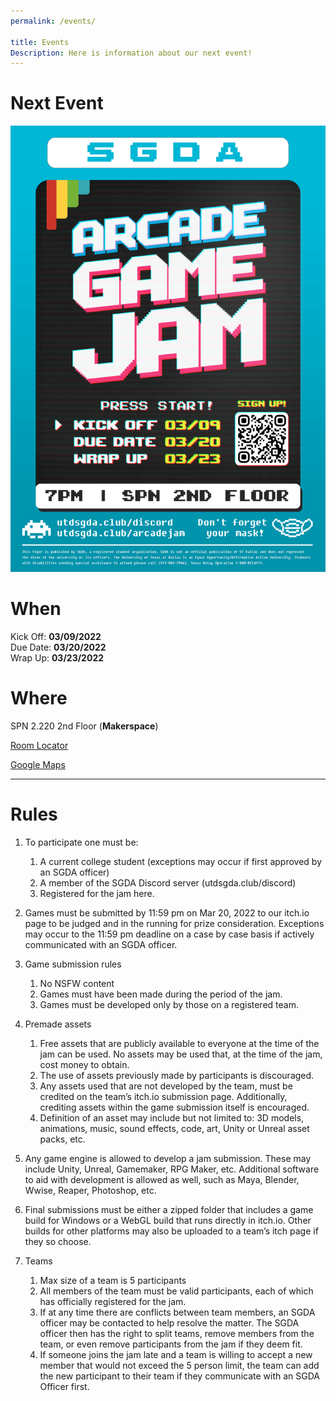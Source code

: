 ```yaml
---
permalink: /events/

title: Events
Description: Here is information about our next event!
---
```


<div class="ignore content-wrapper gradient-3">
    <div class="content flex flex-column items-center">
        <h1 class="my-12"> Next Event </h1>
    </div>
</div>

<p class="text-center mt-8">
    <img class="w-full md:w-1/2 mx-auto" src="/assets/images/posters/arcade-game-jam.png">
</p>

# When

Kick Off: **03/09/2022**  
Due Date: **03/20/2022**  
Wrap Up: **03/23/2022**

# Where

SPN 2.220 2nd Floor (**Makerspace**)

[Room Locator](https://map.concept3d.com/?id=1772#!m/550572)

[Google Maps](https://www.google.com/maps/place/UTDesign+Makerspace/@32.9935207,-96.7521344,17z/data=!3m1!4b1!4m5!3m4!1s0x864c2206dfe20ddb:0x1906acd349077109!8m2!3d32.9935207!4d-96.7521344)

---

# Rules

1. To participate one must be:
   1. A current college student (exceptions may occur if first approved by an SGDA officer)
   2. A member of the SGDA Discord server (utdsgda.club/discord)
   3. Registered for the jam here. 

2. Games must be submitted by 11:59 pm on Mar 20, 2022 to our itch.io page to be judged and in the running for prize consideration. Exceptions may occur to the 11:59 pm deadline on a case by case basis if actively communicated with an SGDA officer.

3. Game submission rules
   1. No NSFW content
   2. Games must have been made during the period of the jam.
   3. Games must be developed only by those on a registered team.
   
4. Premade assets
   1. Free assets that are publicly available to everyone at the time of the jam can be used. No assets may be used that, at the time of the jam, cost money to obtain.
   2. The use of assets previously made by participants is discouraged. 
   3. Any assets used that are not developed by the team, must be credited on the team’s itch.io submission page. Additionally, crediting assets within the game submission itself is encouraged.
   4. Definition of an asset may include but not limited to: 3D models, animations, music, sound effects, code, art, Unity or Unreal asset packs, etc.

5. Any game engine is allowed to develop a jam submission. These may include Unity, Unreal, Gamemaker, RPG Maker, etc. Additional software to aid with development is allowed as well, such as Maya, Blender, Wwise, Reaper, Photoshop, etc.

6. Final submissions must be either a zipped folder that includes a game build for Windows or a WebGL build that runs directly in itch.io. Other builds for other platforms may also be uploaded to a team’s itch page if they so choose.

7. Teams
   1. Max size of a team is 5 participants
   2. All members of the team must be valid participants, each of which has officially registered for the jam.
   3. If at any time there are conflicts between team members, an SGDA officer may be contacted to help resolve the matter. The SGDA officer then has the right to split teams, remove members from the team, or even remove participants from the jam if they deem fit.
   4. If someone joins the jam late and a team is willing to accept a new member that would not exceed the 5 person limit, the team can add the new participant to their team if they communicate with an SGDA Officer first.

<div class="pt-12">